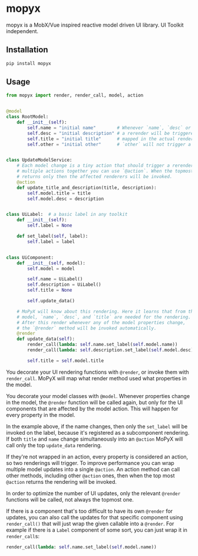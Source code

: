 # mopyx

mopyx is a MobX/Vue inspired reactive model driven UI library. UI Toolkit independent.

## Installation

```sh
pip install mopyx
```

## Usage

```py
from mopyx import render, render_call, model, action


@model
class RootModel:
    def __init__(self):
        self.name = "initial name"        # Whenever `name`, `desc` or `title` change,
        self.desc = "initial description" # a rerender will be triggered. This is
        self.title = "initial title"      # mapped in the actual rendering. Changing
        self.other = "initial other"      # `other` will not trigger a rerender.


class UpdateModelService:
    # Each model change is a tiny action that should trigger a rerender. To cluster
    # multiple actions together you can use `@action`. When the topmost `@action`
    # returns only then the affected renderers will be invoked.
    @action
    def update_title_and_description(title, description):
        self.model.title = title
        self.model.desc = description


class UiLabel:  # a basic label in any toolkit
    def __init__(self):
        self.label = None

    def set_label(self, label):
        self.label = label


class UiComponent:
    def __init__(self, model):
        self.model = model

        self.name = UiLabel()
        self.description = UiLabel()
        self.title = None

        self.update_data()

    # MoPyX will know about this rendering. Here it learns that from the
    # model, `name`, `desc`, and `title` are needed for the rendering.
    # After this render whenever any of the model properties change,
    # the `@render` method will be invoked automatically.
    @render
    def update_data(self):
        render_call(lambda: self.name.set_label(self.model.name))
        render_call(lambda: self.description.set_label(self.model.desc))

        self.title = self.model.title
```

You decorate your UI rendering functions with `@render`, or invoke them with
`render_call`. MoPyX will map what render method used what properties in the
model.

You decorate your model classes with `@model`. Whenever properties change in the
model, the `@render` function will be called again, but only for the UI components
that are affected by the model action. This will happen for every property in the
model.

In the example above, if the name changes, then only the `set_label` will be
invoked on the label, because it's registered as a subcomponent rendering. If
both `title`  and `name` change simultaneously into an `@action` MoPyX will
call only the top `update_data` rendering.

If they're not wrapped in an action, every property is considered an action, so
two renderings will trigger. To improve performance you can wrap multiple model
updates into a single `@action`. An action method can call other methods,
including other `@action` ones, then when the top most `@action` returns the
rendering will be invoked.

In order to optimize the number of UI updates, only the relevant `@render`
functions will be called, not always the topmost one.

If there is a component that's too difficult to have its own `@render` for
updates, you can also call the updates for that specific component using
`render_call()` that will just wrap the given callable into a `@render`. For
example if there is a `Label` component of some sort, you can just wrap it in
`render_call`s:

```py
render_call(lambda: self.name.set_label(self.model.name))
```
